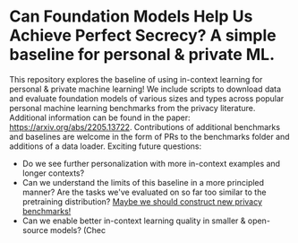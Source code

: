 # Can Foundation Models Help Us Achieve Perfect Secrecy? A simple baseline for personal & private ML.

This repository explores the baseline of using in-context learning for personal & private machine learning! We include scripts to download data and evaluate foundation models of various sizes and types across popular personal machine learning benchmarks from the privacy literature. Additional information can be found in the paper: https://arxiv.org/abs/2205.13722. Contributions of additional benchmarks and baselines are welcome in the form of PRs to the benchmarks folder and additions of a data loader. Exciting future questions: 

- Do we see further personalization with more in-context examples and longer contexts? 
- Can we understand the limits of this baseline in a more principled manner? Are the tasks we've evaluated on so far too similar to the pretraining distribution? [Maybe we should construct new privacy benchmarks!](https://arxiv.org/abs/2212.06470)
- Can we enable better in-context learning quality in smaller & open-source models? (Chec
